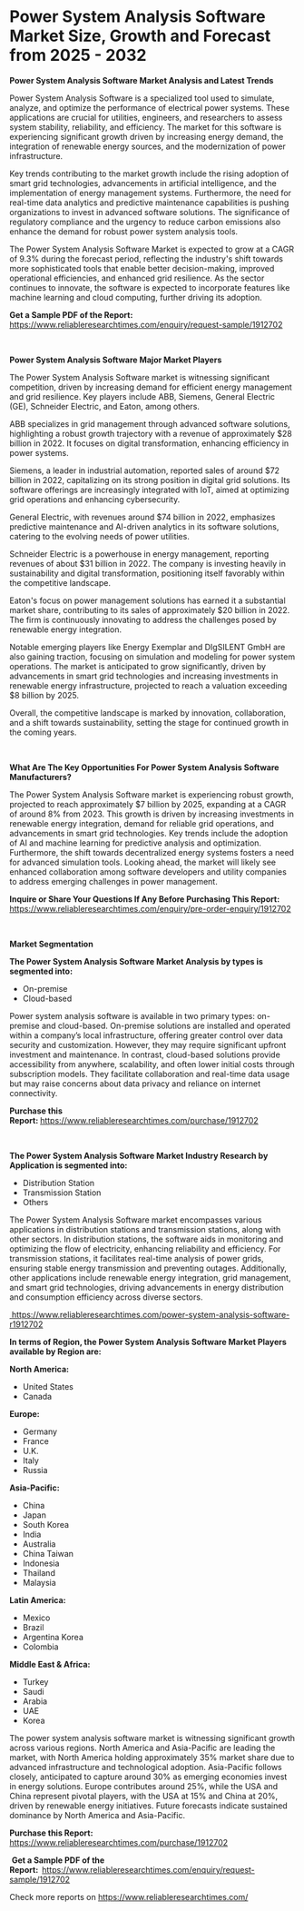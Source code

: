 <p><h1>Power System Analysis Software Market Size, Growth and Forecast from 2025 - 2032</h1></p><p><strong>Power System Analysis Software Market Analysis and Latest Trends</strong></p>
<p><p>Power System Analysis Software is a specialized tool used to simulate, analyze, and optimize the performance of electrical power systems. These applications are crucial for utilities, engineers, and researchers to assess system stability, reliability, and efficiency. The market for this software is experiencing significant growth driven by increasing energy demand, the integration of renewable energy sources, and the modernization of power infrastructure. </p><p>Key trends contributing to the market growth include the rising adoption of smart grid technologies, advancements in artificial intelligence, and the implementation of energy management systems. Furthermore, the need for real-time data analytics and predictive maintenance capabilities is pushing organizations to invest in advanced software solutions. The significance of regulatory compliance and the urgency to reduce carbon emissions also enhance the demand for robust power system analysis tools. </p><p>The Power System Analysis Software Market is expected to grow at a CAGR of 9.3% during the forecast period, reflecting the industry's shift towards more sophisticated tools that enable better decision-making, improved operational efficiencies, and enhanced grid resilience. As the sector continues to innovate, the software is expected to incorporate features like machine learning and cloud computing, further driving its adoption.</p></p>
<p><strong>Get a Sample PDF of the Report:&nbsp;</strong> <a href="https://www.reliableresearchtimes.com/enquiry/request-sample/1912702?utm_campaign=2117&utm_medium=2&utm_source=Github&utm_content=ia&utm_term=10032025&utm_id=power-system-analysis-software">https://www.reliableresearchtimes.com/enquiry/request-sample/1912702</a></p>
<p>&nbsp;</p>
<p><strong>Power System Analysis Software Major Market Players</strong></p>
<p><p>The Power System Analysis Software market is witnessing significant competition, driven by increasing demand for efficient energy management and grid resilience. Key players include ABB, Siemens, General Electric (GE), Schneider Electric, and Eaton, among others. </p><p>ABB specializes in grid management through advanced software solutions, highlighting a robust growth trajectory with a revenue of approximately $28 billion in 2022. It focuses on digital transformation, enhancing efficiency in power systems.</p><p>Siemens, a leader in industrial automation, reported sales of around $72 billion in 2022, capitalizing on its strong position in digital grid solutions. Its software offerings are increasingly integrated with IoT, aimed at optimizing grid operations and enhancing cybersecurity.</p><p>General Electric, with revenues around $74 billion in 2022, emphasizes predictive maintenance and AI-driven analytics in its software solutions, catering to the evolving needs of power utilities.</p><p>Schneider Electric is a powerhouse in energy management, reporting revenues of about $31 billion in 2022. The company is investing heavily in sustainability and digital transformation, positioning itself favorably within the competitive landscape.</p><p>Eaton's focus on power management solutions has earned it a substantial market share, contributing to its sales of approximately $20 billion in 2022. The firm is continuously innovating to address the challenges posed by renewable energy integration.</p><p>Notable emerging players like Energy Exemplar and DIgSILENT GmbH are also gaining traction, focusing on simulation and modeling for power system operations. The market is anticipated to grow significantly, driven by advancements in smart grid technologies and increasing investments in renewable energy infrastructure, projected to reach a valuation exceeding $8 billion by 2025. </p><p>Overall, the competitive landscape is marked by innovation, collaboration, and a shift towards sustainability, setting the stage for continued growth in the coming years.</p></p>
<p>&nbsp;</p>
<p><strong>What Are The Key Opportunities For Power System Analysis Software Manufacturers?</strong></p>
<p><p>The Power System Analysis Software market is experiencing robust growth, projected to reach approximately $7 billion by 2025, expanding at a CAGR of around 8% from 2023. This growth is driven by increasing investments in renewable energy integration, demand for reliable grid operations, and advancements in smart grid technologies. Key trends include the adoption of AI and machine learning for predictive analysis and optimization. Furthermore, the shift towards decentralized energy systems fosters a need for advanced simulation tools. Looking ahead, the market will likely see enhanced collaboration among software developers and utility companies to address emerging challenges in power management.</p></p>
<p><strong>Inquire or Share Your Questions If Any Before Purchasing This Report:</strong> <a href="https://www.reliableresearchtimes.com/enquiry/pre-order-enquiry/1912702?utm_campaign=2117&utm_medium=2&utm_source=Github&utm_content=ia&utm_term=10032025&utm_id=power-system-analysis-software">https://www.reliableresearchtimes.com/enquiry/pre-order-enquiry/1912702</a></p>
<p>&nbsp;</p>
<p><strong>Market Segmentation</strong></p>
<p><strong>The Power System Analysis Software Market Analysis by types is segmented into:</strong></p>
<p><ul><li>On-premise</li><li>Cloud-based</li></ul></p>
<p><p>Power system analysis software is available in two primary types: on-premise and cloud-based. On-premise solutions are installed and operated within a company’s local infrastructure, offering greater control over data security and customization. However, they may require significant upfront investment and maintenance. In contrast, cloud-based solutions provide accessibility from anywhere, scalability, and often lower initial costs through subscription models. They facilitate collaboration and real-time data usage but may raise concerns about data privacy and reliance on internet connectivity.</p></p>
<p><strong>Purchase this Report:&nbsp;</strong><a href="https://www.reliableresearchtimes.com/purchase/1912702?utm_campaign=2117&utm_medium=2&utm_source=Github&utm_content=ia&utm_term=10032025&utm_id=power-system-analysis-software">https://www.reliableresearchtimes.com/purchase/1912702</a></p>
<p>&nbsp;</p>
<p><strong>The Power System Analysis Software Market Industry Research by Application is segmented into:</strong></p>
<p><ul><li>Distribution Station</li><li>Transmission Station</li><li>Others</li></ul></p>
<p><p>The Power System Analysis Software market encompasses various applications in distribution stations and transmission stations, along with other sectors. In distribution stations, the software aids in monitoring and optimizing the flow of electricity, enhancing reliability and efficiency. For transmission stations, it facilitates real-time analysis of power grids, ensuring stable energy transmission and preventing outages. Additionally, other applications include renewable energy integration, grid management, and smart grid technologies, driving advancements in energy distribution and consumption efficiency across diverse sectors.</p></p>
<p><a href="https://www.reliableresearchtimes.com/power-system-analysis-software-r1912702?utm_campaign=2117&utm_medium=2&utm_source=Github&utm_content=ia&utm_term=10032025&utm_id=power-system-analysis-software">&nbsp;https://www.reliableresearchtimes.com/power-system-analysis-software-r1912702</a></p>
<p><strong>In terms of Region, the Power System Analysis Software Market Players available by Region are:</strong></p>
<p>
    <p> <strong> North America: </strong>
        <ul>
            <li>United States</li>
            <li>Canada</li>
        </ul>
        </p> 
    <p> <strong> Europe: </strong>
        <ul>
            <li>Germany</li>
            <li>France</li>
            <li>U.K.</li>
            <li>Italy</li>
            <li>Russia</li>
        </ul>
        </p> 
    <p> <strong> Asia-Pacific: </strong>
        <ul>
            <li>China</li>
            <li>Japan</li>
            <li>South Korea</li>
            <li>India</li>
            <li>Australia</li>
            <li>China Taiwan</li>
            <li>Indonesia</li>
            <li>Thailand</li>
            <li>Malaysia</li>
        </ul>
        </p> 
    <p> <strong> Latin America: </strong>
        <ul>
            <li>Mexico</li>
            <li>Brazil</li>
            <li>Argentina Korea</li>
            <li>Colombia</li>
        </ul>
        </p> 
    <p> <strong> Middle East & Africa: </strong>
        <ul>
            <li>Turkey</li>
            <li>Saudi</li>
            <li>Arabia</li>
            <li>UAE</li>
            <li>Korea</li>
        </ul>
    </p>
    </p>
<p><p>The power system analysis software market is witnessing significant growth across various regions. North America and Asia-Pacific are leading the market, with North America holding approximately 35% market share due to advanced infrastructure and technological adoption. Asia-Pacific follows closely, anticipated to capture around 30% as emerging economies invest in energy solutions. Europe contributes around 25%, while the USA and China represent pivotal players, with the USA at 15% and China at 20%, driven by renewable energy initiatives. Future forecasts indicate sustained dominance by North America and Asia-Pacific.</p></p>
<p><strong>Purchase this Report: </strong><a href="https://www.reliableresearchtimes.com/purchase/1912702?utm_campaign=2117&utm_medium=2&utm_source=Github&utm_content=ia&utm_term=10032025&utm_id=power-system-analysis-software">https://www.reliableresearchtimes.com/purchase/1912702</a></p>
<p>&nbsp;<strong>Get a Sample PDF of the Report:&nbsp;&nbsp;</strong><a href="https://www.reliableresearchtimes.com/enquiry/request-sample/1912702?utm_campaign=2117&utm_medium=2&utm_source=Github&utm_content=ia&utm_term=10032025&utm_id=power-system-analysis-software">https://www.reliableresearchtimes.com/enquiry/request-sample/1912702</a></p>
<p><strong></strong></p>
<p>Check more reports on <a href="https://www.reliableresearchtimes.com/?utm_campaign=2117&utm_medium=2&utm_source=Github&utm_content=ia&utm_term=10032025&utm_id=power-system-analysis-software">https://www.reliableresearchtimes.com/</a></p>